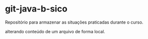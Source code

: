 # git-java-b-sico
Repositório para armazenar as situações praticadas durante o curso.

alterando conteúdo de um arquivo de forma local. 

